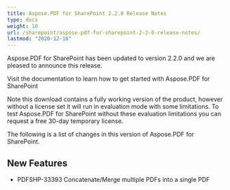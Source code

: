 ```yaml
---
title: Aspose.PDF for SharePoint 2.2.0 Release Notes
type: docs
weight: 10
url: /sharepoint/aspose-pdf-for-sharepoint-2-2-0-release-notes/
lastmod: "2020-12-16"
---
```


Aspose.PDF for SharePoint has been updated to version 2.2.0 and we are pleased to announce this release.

Visit the documentation to learn how to get started with Aspose.PDF for SharePoint

Note this download contains a fully working version of the product, however without a license set it will run in evaluation mode with some limitations. To test Aspose.PDF for SharePoint without these evaluation limitations you can request a free 30-day temporary license.

The following is a list of changes in this version of Aspose.PDF for SharePoint.

## **New Features**
- PDFSHP-33393 Concatenate/Merge multiple PDFs into a single PDF
